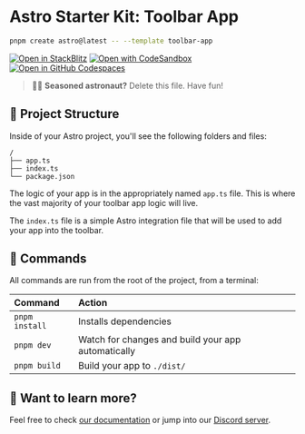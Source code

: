 # Astro Starter Kit: Toolbar App

```sh
pnpm create astro@latest -- --template toolbar-app
```

[![Open in StackBlitz](https://developer.stackblitz.com/img/open_in_stackblitz.svg)](https://stackblitz.com/github/withastro/astro/tree/latest/examples/toolbar-app)
[![Open with CodeSandbox](https://assets.codesandbox.io/github/button-edit-lime.svg)](https://codesandbox.io/p/sandbox/github/withastro/astro/tree/latest/examples/toolbar-app)
[![Open in GitHub Codespaces](https://github.com/codespaces/badge.svg)](https://codespaces.new/withastro/astro?devcontainer_path=.devcontainer/toolbar-app/devcontainer.json)

> 🧑‍🚀 **Seasoned astronaut?** Delete this file. Have fun!

## 🚀 Project Structure

Inside of your Astro project, you'll see the following folders and files:

```text
/
├── app.ts
├── index.ts
└── package.json
```

The logic of your app is in the appropriately named `app.ts` file. This is where the vast majority of your toolbar app logic will live.

The `index.ts` file is a simple Astro integration file that will be used to add your app into the toolbar.

## 🧞 Commands

All commands are run from the root of the project, from a terminal:

| Command         | Action                                             |
| :-------------- | :------------------------------------------------- |
| `pnpm install`   | Installs dependencies                              |
| `pnpm dev`   | Watch for changes and build your app automatically |
| `pnpm build` | Build your app to `./dist/`                        |

## 👀 Want to learn more?

Feel free to check [our documentation](https://docs.astro.build) or jump into our [Discord server](https://astro.build/chat).
